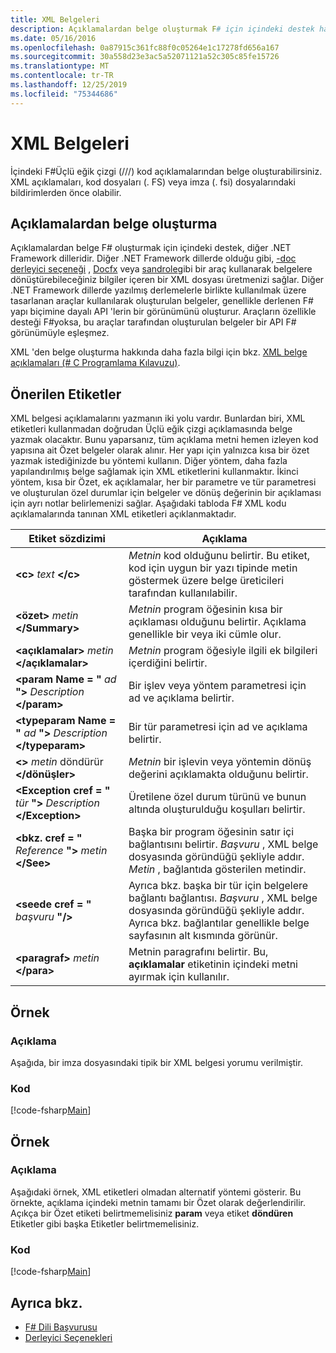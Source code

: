 ```yaml
---
title: XML Belgeleri
description: Açıklamalardan belge oluşturmak F# için içindeki destek hakkında bilgi edinin.
ms.date: 05/16/2016
ms.openlocfilehash: 0a87915c361fc88f0c05264e1c17278fd656a167
ms.sourcegitcommit: 30a558d23e3ac5a52071121a52c305c85fe15726
ms.translationtype: MT
ms.contentlocale: tr-TR
ms.lasthandoff: 12/25/2019
ms.locfileid: "75344686"
---
```

# <a name="xml-documentation"></a>XML Belgeleri

İçindeki F#Üçlü eğik çizgi (///) kod açıklamalarından belge oluşturabilirsiniz. XML açıklamaları, kod dosyaları (. FS) veya imza (. fsi) dosyalarındaki bildirimlerden önce olabilir.

## <a name="generating-documentation-from-comments"></a>Açıklamalardan belge oluşturma

Açıklamalardan belge F# oluşturmak için içindeki destek, diğer .NET Framework dilleridir. Diğer .NET Framework dillerde olduğu gibi, [-doc derleyici seçeneği](https://msdn.microsoft.com/library/434394ae-0d4a-459c-a684-bffede519a04) , [Docfx](https://dotnet.github.io/docfx/) veya [sandrole](https://github.com/EWSoftware/SHFB)gibi bir araç kullanarak belgelere dönüştürebileceğiniz bilgiler içeren bir XML dosyası üretmenizi sağlar. Diğer .NET Framework dillerde yazılmış derlemelerle birlikte kullanılmak üzere tasarlanan araçlar kullanılarak oluşturulan belgeler, genellikle derlenen F# yapı biçimine dayalı API 'lerin bir görünümünü oluşturur. Araçların özellikle desteği F#yoksa, bu araçlar tarafından oluşturulan belgeler bir API F# görünümüyle eşleşmez.

XML 'den belge oluşturma hakkında daha fazla bilgi için bkz. [XML belge açıklamaları &#40;&#35; C Programlama Kılavuzu&#41;](https://msdn.microsoft.com/library/b2s063f7).

## <a name="recommended-tags"></a>Önerilen Etiketler

XML belgesi açıklamalarını yazmanın iki yolu vardır. Bunlardan biri, XML etiketleri kullanmadan doğrudan Üçlü eğik çizgi açıklamasında belge yazmak olacaktır. Bunu yaparsanız, tüm açıklama metni hemen izleyen kod yapısına ait Özet belgeler olarak alınır. Her yapı için yalnızca kısa bir özet yazmak istediğinizde bu yöntemi kullanın. Diğer yöntem, daha fazla yapılandırılmış belge sağlamak için XML etiketlerini kullanmaktır. İkinci yöntem, kısa bir Özet, ek açıklamalar, her bir parametre ve tür parametresi ve oluşturulan özel durumlar için belgeler ve dönüş değerinin bir açıklaması için ayrı notlar belirlemenizi sağlar. Aşağıdaki tabloda F# XML kodu açıklamalarında tanınan XML etiketleri açıklanmaktadır.

|Etiket sözdizimi|Açıklama|
|----------|-----------|
|**\<c\>** _text_ **\</c\>**|*Metnin* kod olduğunu belirtir. Bu etiket, kod için uygun bir yazı tipinde metin göstermek üzere belge üreticileri tarafından kullanılabilir.|
|**\<özet\>** _metin_ **\</Summary\>**|*Metnin* program öğesinin kısa bir açıklaması olduğunu belirtir. Açıklama genellikle bir veya iki cümle olur.|
|**\<açıklamalar\>** _metin_ **\</açıklamalar\>**|*Metnin* program öğesiyle ilgili ek bilgileri içerdiğini belirtir.|
|**\<param Name = "** _ad_ **"\>** _Description_ **\</param\>**|Bir işlev veya yöntem parametresi için ad ve açıklama belirtir.|
|**\<typeparam Name = "** _ad_ **"\>** _Description_ **\</typeparam\>**|Bir tür parametresi için ad ve açıklama belirtir.|
|**\<\>** _metin_ döndürür **\</dönüşler\>**|*Metnin* bir işlevin veya yöntemin dönüş değerini açıklamakta olduğunu belirtir.|
|**\<Exception cref = "** _tür_ **"\>** _Description_ **\</Exception\>**|Üretilene özel durum türünü ve bunun altında oluşturulduğu koşulları belirtir.|
|**\<bkz. cref = "** _Reference_ **"\>** _metin_ **\</See\>**|Başka bir program öğesinin satır içi bağlantısını belirtir. *Başvuru* , XML belge dosyasında göründüğü şekliyle addır. *Metin* , bağlantıda gösterilen metindir.|
|**\<seede cref = "** _başvuru_ **"/\>**|Ayrıca bkz. başka bir tür için belgelere bağlantı bağlantısı. *Başvuru* , XML belge dosyasında göründüğü şekliyle addır. Ayrıca bkz. bağlantılar genellikle belge sayfasının alt kısmında görünür.|
|**\<paragraf\>** _metin_ **\</para\>**|Metnin paragrafını belirtir. Bu, **açıklamalar** etiketinin içindeki metni ayırmak için kullanılır.|

## <a name="example"></a>Örnek

### <a name="description"></a>Açıklama

Aşağıda, bir imza dosyasındaki tipik bir XML belgesi yorumu verilmiştir.

### <a name="code"></a>Kod

[!code-fsharp[Main](~/samples/snippets/fsharp/lang-ref-2/snippet7101.fs)]

## <a name="example"></a>Örnek

### <a name="description"></a>Açıklama

Aşağıdaki örnek, XML etiketleri olmadan alternatif yöntemi gösterir. Bu örnekte, açıklama içindeki metnin tamamı bir Özet olarak değerlendirilir. Açıkça bir Özet etiketi belirtmemelisiniz **param** veya etiket **döndüren** Etiketler gibi başka Etiketler belirtmemelisiniz.

### <a name="code"></a>Kod

[!code-fsharp[Main](~/samples/snippets/fsharp/lang-ref-2/snippet7102.fs)]

## <a name="see-also"></a>Ayrıca bkz.

- [F# Dili Başvurusu](index.md)
- [Derleyici Seçenekleri](compiler-options.md)
